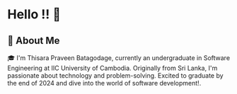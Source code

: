 # Hello !! 👋

## 🚀 About Me

🎓 I'm Thisara Praveen Batagodage, currently an undergraduate in Software Engineering at IIC University of Cambodia. Originally from Sri Lanka, I'm passionate about technology and problem-solving. Excited to graduate by the end of 2024 and dive into the world of software development!.
